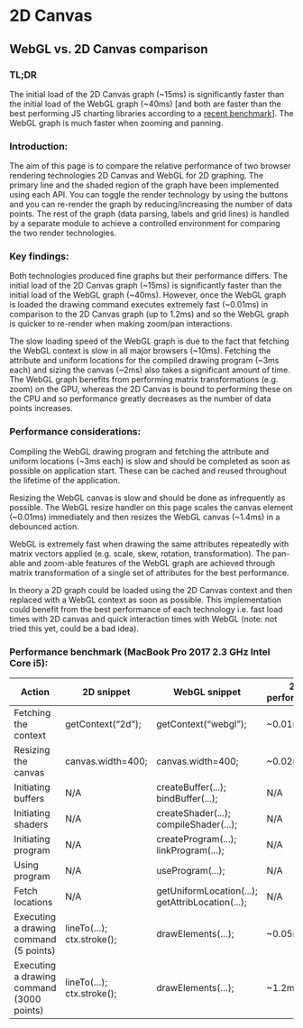 # 2D Canvas
## WebGL vs. 2D Canvas comparison

### TL;DR

The initial load of the 2D Canvas graph (~15ms) is significantly faster than the initial load of the WebGL graph (~40ms) [and both are faster than the best performing JS charting libraries according to a [recent benchmark](https://github.com/leeoniya/uPlot#performance)]. The WebGL graph is much faster when zooming and panning.

### Introduction:

The aim of this page is to compare the relative performance of two browser rendering technologies 2D Canvas and WebGL for 2D graphing. The primary line and the shaded region of the graph have been implemented using each API. You can toggle the render technology by using the buttons and you can re-render the graph by reducing/increasing the number of data points. The rest of the graph (data parsing, labels and grid lines) is handled by a separate module to achieve a controlled environment for comparing the two render technologies.

### Key findings:

Both technologies produced fine graphs but their performance differs. The initial load of the 2D Canvas graph (~15ms) is significantly faster than the initial load of the WebGL graph (~40ms). However, once the WebGL graph is loaded the drawing command executes extremely fast (~0.01ms) in comparison to the 2D Canvas graph (up to 1.2ms) and so the WebGL graph is quicker to re-render when making zoom/pan interactions.

The slow loading speed of the WebGL graph is due to the fact that fetching the WebGL context is slow in all major browsers (~10ms). Fetching the attribute and uniform locations for the compiled drawing program (~3ms each) and sizing the canvas (~2ms) also takes a significant amount of time. The WebGL graph benefits from performing matrix transformations (e.g. zoom) on the GPU, whereas the 2D Canvas is bound to performing these on the CPU and so performance greatly decreases as the number of data points increases.

### Performance considerations:

Compiling the WebGL drawing program and fetching the attribute and uniform locations (~3ms each) is slow and should be completed as soon as possible on application start. These can be cached and reused throughout the lifetime of the application.

Resizing the WebGL canvas is slow and should be done as infrequently as possible. The WebGL resize handler on this page scales the canvas element (~0.01ms) immediately and then resizes the WebGL canvas (~1.4ms) in a debounced action.

WebGL is extremely fast when drawing the same attributes repeatedly with matrix vectors applied (e.g. scale, skew, rotation, transformation). The pan-able and zoom-able features of the WebGL graph are achieved through matrix transformation of a single set of attributes for the best performance.

In theory a 2D graph could be loaded using the 2D Canvas context and then replaced with a WebGL context as soon as possible. This implementation could benefit from the best performance of each technology i.e. fast load times with 2D canvas and quick interaction times with WebGL (note: not tried this yet, could be a bad idea).

### Performance benchmark (MacBook Pro 2017 2.3 GHz Intel Core i5):

|Action|2D snippet|WebGL snippet|2D performance|WebGL performance|Example|
|--- |--- |--- |--- |--- |--- |
|Fetching the context|getContext(“2d”);|getContext(“webgl”);|~0.01ms|~7.8ms|Perflink|
|Resizing the canvas|canvas.width=400;|canvas.width=400;|~0.02ms|~1.4ms|Perflink|
|Initiating buffers|N/A|createBuffer(...); bindBuffer(...);|N/A|~0.03ms|Perflink|
|Initiating shaders|N/A|createShader(...); compileShader(...);|N/A|~0.02ms|Perflink|
|Initiating program|N/A|createProgram(...); linkProgram(...);|N/A|~0.01ms|Perflink|
|Using program|N/A|useProgram(...);|N/A|~1ms|Perflink|
|Fetch locations|N/A|getUniformLocation(...); getAttribLocation(...);|N/A|~0.04ms|Perflink|
|Executing a drawing command (5 points)|lineTo(…); ctx.stroke();|drawElements(…);|~0.05ms|~0.01ms|This page|
|Executing a drawing command (3000 points)|lineTo(…); ctx.stroke();|drawElements(…);|~1.2ms|~0.01ms|This page|

